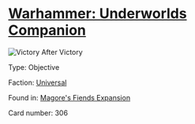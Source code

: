 # [Warhammer: Underworlds Companion](https://guidokessels.github.io/wh-underworlds)

  

![Victory After Victory](https://warhammerunderworlds.com/wp-content/uploads/sites/6/2018/03/306_ENG.png)



Type: Objective

Faction: [Universal](https://guidokessels.github.io/wh-underworlds/factions/universal.md)

Found in: [Magore's Fiends Expansion](https://guidokessels.github.io/wh-underworlds/locations/magores-fiends-expansion.md)

Card number: 306
